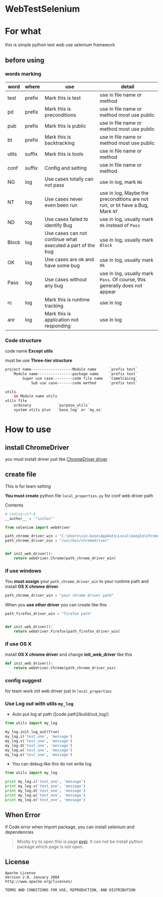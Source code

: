 WebTestSelenium
=====================

# For what

this is simple python test web use selenium framework

## before using

### words marking

|word|where|use|detail|
|---|---|---|---|
|test|prefix|Mark this is test|use in file name or method|
|pd|prefix|Mark this is preconditions|use in file name or method most use public|
|pub|prefix|Mark this is public|use in file name or method most use public|
|bt|prefix|Mark this is backtracking|use in file name or method most use public|
|utils|suffix|Mark this is tools|use in file name or method|
|conf|suffix|Config and setting|use in file name or method|
|NG|log|Use cases totally can not pass|use in log, mark `NG`|
|NT|log|Use cases never even been run|use in log, Maybe the preconditions are not run, or bt have a Bug, Mark `NT`|
|ND|log|Use cases failed to identify Bug|use in log, usually mark `Ok` instead of `Pass`|
|Block|log|Use cases can not continue what executed a part of the bug|use in log, usually mark `Block`|
|OK|log|Use cases are ok and have some bug|use in log, usually mark `Ok`|
|Pass|log|Use cases without any bug|use in log, usually mark `Pass`. Of course, this generally does not appear|
|rc|log|Mark this is runtime tracking|use in log|
|anr|log|Mark this is application not responding|use in log|

### Code structure

code name **Except utils**

must be use **Three-tier structure**

```bash
project name-------------------Module name      `prefix test`
    Module name----------------package name     `prefix test`
        Super use case---------code file name   `CamelCasing`
            Sub use case-------code method      `prefix test`

utils
    in Module name utils
utils file
    ordinary            `purpose_utils`
    system utils plus   `base_log` or `my_os`
```

# How to use

## install ChromeDriver

you must install driver just like  [ChromeDriver driver](https://sites.google.com/a/chromium.org/chromedriver/downloads)


## create file

This is for team setting

**You must create** python file `local_properties.py` for conf web driver path

Contents

```python
# coding:utf-8
__author__ = '"sinlov"'

from selenium import webdriver

path_chrome_driver_win = "C:\Users\sin-base\AppData\Local\Google\Chrome\Application\chromedriver.exe"
path_chrome_driver_osx = "/usr/bin/chromedriver"


def init_web_driver():
    return webdriver.Chrome(path_chrome_driver_win)

```

### if use windows

You **must assign** your `path_chrome_driver_win` to your runtime path and install **OS X chrome driver**

```python
path_chrome_driver_win = "your chrome driver path"
```

When you **use other driver**  you can create like this

```python
path_firefox_driver_win = "firefox path"


def init_web_driver():
    return webdriver.Firefox(path_firefox_driver_win)
```

### if use OS X

install **OS X chrome driver** and change **init_web_driver** like this

```python
def init_web_driver():
    return webdriver.Chrome(path_chrome_driver_osx)
```


### config suggest

for team work init web driver just in `local_properties`

### Use Log out with utils `my_log`

* Auto put log at path {\[code path\]/build/out_log/}

```python
from utils import my_log

my_log.init_log_out(True)
my_log.i('test_one', 'message')
my_log.v('test_one', 'message')
my_log.d('test_one', 'message')
my_log.w('test_one', 'message')
my_log.e('test_one', 'message')
```


* You can debug like this do not write log

```python
from utils import my_log

print my_log.i('test_one', 'message')
print my_log.v('test_one', 'message')
print my_log.d('test_one', 'message')
print my_log.w('test_one', 'message')
print my_log.e('test_one', 'message')
```

## When Error

if Code error when import package, you can install selenium and dependencies

> Mostly try to open this is page [pypi](https://pypi.python.org/simple/).
> It can not be install python package which page is not open.


License
--------

    Apache License
	Version 2.0, January 2004
	http://www.apache.org/licenses/

	TERMS AND CONDITIONS FOR USE, REPRODUCTION, AND DISTRIBUTION
